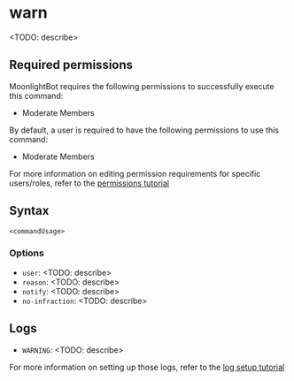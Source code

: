 # warn

<TODO: describe>

## Required permissions

MoonlightBot requires the following permissions to successfully execute this command:

* Moderate Members

By default, a user is required to have the following permissions to use this command:

* Moderate Members

For more information on editing permission requirements for specific users/roles, refer to the [permissions tutorial](<linkToPermissionsTutorial>)

## Syntax

```text
<commandUsage>
```

### Options

* `user`: <TODO: describe>
* `reason`: <TODO: describe>
* `notify`: <TODO: describe>
* `no-infraction`: <TODO: describe>

## Logs

* `WARNING`: <TODO: describe>

For more information on setting up those logs, refer to the [log setup tutorial](<linkToLogTutorial>)